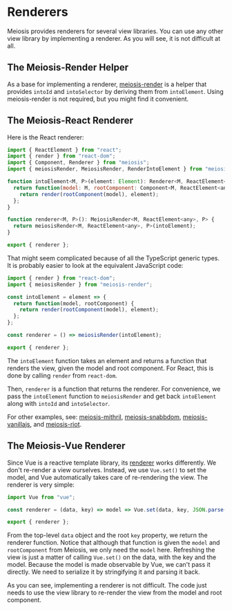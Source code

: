 # Renderers

Meiosis provides renderers for several view libraries. You can use any other view library by implementing a renderer. As you will see, it is not difficult at all.

## The Meiosis-Render Helper

As a base for implementing a renderer, [meiosis-render](https://github.com/foxdonut/meiosis-render) is a helper that provides `intoId` and `intoSelector` by deriving them from `intoElement`. Using meiosis-render is not required, but you might find it convenient.

## The Meiosis-React Renderer

Here is the React renderer:

```javascript
import { ReactElement } from "react";
import { render } from "react-dom";
import { Component, Renderer } from "meiosis";
import { meiosisRender, MeiosisRender, RenderIntoElement } from "meiosis-render";

function intoElement<M, P>(element: Element): Renderer<M, ReactElement<any>, P> {
  return function(model: M, rootComponent: Component<M, ReactElement<any>>): any {
    return render(rootComponent(model), element);
  };
}

function renderer<M, P>(): MeiosisRender<M, ReactElement<any>, P> {
  return meiosisRender<M, ReactElement<any>, P>(intoElement);
}

export { renderer };
```

That might seem complicated because of all the TypeScript generic types. It is probably easier to look at the equivalent JavaScript code:

```javaScript
import { render } from "react-dom";
import { meiosisRender } from "meiosis-render";

const intoElement = element => {
  return function(model, rootComponent) {
    return render(rootComponent(model), element);
  };
};

const renderer = () => meiosisRender(intoElement);

export { renderer };
```

The `intoElement` function takes an element and returns a function that renders the view, given the model and root component. For React, this is done by calling `render` from `react-dom`.

Then, `renderer` is a function that returns the renderer. For convenience, we pass the `intoElement` function to `meiosisRender` and get back `intoElement` along with `intoId` and `intoSelector`.

For other examples, see: [meiosis-mithril](https://github.com/foxdonut/meiosis-mithril), [meiosis-snabbdom](https://github.com/foxdonut/meiosis-snabbdom), [meiosis-vanillajs](https://github.com/foxdonut/meiosis-vanillajs), and
[meiosis-riot](https://github.com/foxdonut/meiosis-riot).

## The Meiosis-Vue Renderer

Since Vue is a reactive template library, its [renderer](https://github.com/foxdonut/meiosis-vue) works differently. We don't re-render a view ourselves. Instead, we use `Vue.set()` to set the model, and Vue automatically takes care of re-rendering the view. The renderer is very simple:

```javascript
import Vue from "vue";

const renderer = (data, key) => model => Vue.set(data, key, JSON.parse(JSON.stringify(model[key])));

export { renderer };
```

From the top-level `data` object and the root `key` property, we return the renderer function. Notice that although that function is given the `model` and `rootComponent` from Meiosis, we only need the `model` here. Refreshing the view is just a matter of calling `Vue.set()` on the data, with the key and the model. Because the model is made observable by Vue, we can't pass it directly. We need to serialize it by stringifying it and parsing it back.

As you can see, implementing a renderer is not difficult. The code just needs to use the view library to re-render the view from the model and root component.
